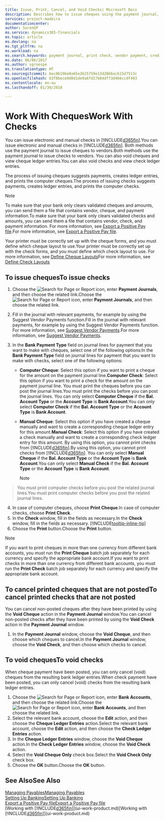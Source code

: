 ```yaml
---
title: Issue, Print, Cancel, and Void Checks| Microsoft Docs
description: Describes how to issue cheques using the payment journal, print cheques, and void or view cheque ledger entries in Finance and Operations, Business edition.
services: project-madeira
documentationcenter: 
author: SorenGP
ms.service: dynamics365-financials
ms.topic: article
ms.devlang: na
ms.tgt_pltfrm: na
ms.workload: na
ms.search.keywords: payment journal, print check, vendor payment, creditor, debt, balance due, AP
ms.date: 06/06/2017
ms.author: sgroespe
ms.translationtype: HT
ms.sourcegitcommit: bec0619be0a65e3625759e13d2866ac615d7513c
ms.openlocfilehash: b3f8bece0d0d1de9a6fd17b84df73d466ccdf403
ms.contentlocale: en-au
ms.lasthandoff: 01/30/2018

---
```

# <a name="work-with-checks"></a><span data-ttu-id="0568d-103">Work With Cheques</span><span class="sxs-lookup"><span data-stu-id="0568d-103">Work With Checks</span></span>
<span data-ttu-id="0568d-104">You can issue electronic and manual checks in [!INCLUDE[d365fin](includes/d365fin_md.md)].</span><span class="sxs-lookup"><span data-stu-id="0568d-104">You can issue electronic and manual checks in [!INCLUDE[d365fin](includes/d365fin_md.md)].</span></span> <span data-ttu-id="0568d-105">Both methods use the payment journal to issue cheques to vendors.</span><span class="sxs-lookup"><span data-stu-id="0568d-105">Both methods use the payment journal to issue checks to vendors.</span></span> <span data-ttu-id="0568d-106">You can also void cheques and view cheque ledger entries.</span><span class="sxs-lookup"><span data-stu-id="0568d-106">You can also void checks and view check ledger entries.</span></span>

<span data-ttu-id="0568d-107">The process of issuing cheques suggests payments, creates ledger entries, and prints the computer cheques.</span><span class="sxs-lookup"><span data-stu-id="0568d-107">The process of issuing checks suggests payments, creates ledger entries, and prints the computer checks.</span></span>

> [!NOTE]  
>   <span data-ttu-id="0568d-108">To make sure that your bank only clears validated cheques and amounts, you can send them a file that contains vendor, cheque, and payment information.</span><span class="sxs-lookup"><span data-stu-id="0568d-108">To make sure that your bank only clears validated checks and amounts, you can send them a file that contains vendor, check, and payment information.</span></span> <span data-ttu-id="0568d-109">For more information, see [Export a Positive Pay file](finance-how-positive-pay.md).</span><span class="sxs-lookup"><span data-stu-id="0568d-109">For more information, see [Export a Positive Pay file](finance-how-positive-pay.md).</span></span>

<span data-ttu-id="0568d-110">Your printer must be correctly set up with the cheque forms, and you must define which cheque layout to use.</span><span class="sxs-lookup"><span data-stu-id="0568d-110">Your printer must be correctly set up with the check forms, and you must define which check layout to use.</span></span> <span data-ttu-id="0568d-111">For more information, see [Define Cheque Layouts](finance-how-define-check-layouts.md)</span><span class="sxs-lookup"><span data-stu-id="0568d-111">For more information, see [Define Check Layouts](finance-how-define-check-layouts.md)</span></span>

## <a name="to-issue-checks"></a><span data-ttu-id="0568d-112">To issue cheques</span><span class="sxs-lookup"><span data-stu-id="0568d-112">To issue checks</span></span>
1. <span data-ttu-id="0568d-113">Choose the ![Search for Page or Report](media/ui-search/search_small.png "Search for Page or Report icon") icon, enter **Payment Journals**, and then choose the related link.</span><span class="sxs-lookup"><span data-stu-id="0568d-113">Choose the ![Search for Page or Report](media/ui-search/search_small.png "Search for Page or Report icon") icon, enter **Payment Journals**, and then choose the related link.</span></span>
2. <span data-ttu-id="0568d-114">Fill in the journal with relevant payments, for example by using the Suggest Vendor Payments function.</span><span class="sxs-lookup"><span data-stu-id="0568d-114">Fill in the journal with relevant payments, for example by using the Suggest Vendor Payments function.</span></span> <span data-ttu-id="0568d-115">For more information, see [Suggest Vendor Payments](payables-how-suggest-vendor-payments.md).</span><span class="sxs-lookup"><span data-stu-id="0568d-115">For more information, see [Suggest Vendor Payments](payables-how-suggest-vendor-payments.md).</span></span>
3. <span data-ttu-id="0568d-116">In the **Bank Payment Type** field on journal lines for payment that you want to make with cheques, select one of the following options:</span><span class="sxs-lookup"><span data-stu-id="0568d-116">In the **Bank Payment Type** field on journal lines for payment that you want to make with checks, select one of the following options:</span></span>

   * <span data-ttu-id="0568d-117">**Computer Cheque**: Select this option if you want to print a cheque for the amount on the payment journal line.</span><span class="sxs-lookup"><span data-stu-id="0568d-117">**Computer Check**: Select this option if you want to print a check for the amount on the payment journal line.</span></span> <span data-ttu-id="0568d-118">You must print the cheques before you can post the journal lines.</span><span class="sxs-lookup"><span data-stu-id="0568d-118">You must print the checks before you can post the journal lines.</span></span> <span data-ttu-id="0568d-119">You can only select **Computer Cheque** if the **Bal. Account Type** or the **Account Type** is **Bank Account**.</span><span class="sxs-lookup"><span data-stu-id="0568d-119">You can only select **Computer Check** if the **Bal. Account Type** or the **Account Type** is **Bank Account**.</span></span>
   * <span data-ttu-id="0568d-120">**Manual Cheque**: Select this option if you have created a cheque manually and want to create a corresponding cheque ledger entry for this amount.</span><span class="sxs-lookup"><span data-stu-id="0568d-120">**Manual Check**: Select this option if you have created a check manually and want to create a corresponding check ledger entry for this amount.</span></span> <span data-ttu-id="0568d-121">By using this option, you cannot print checks from [!INCLUDE[d365fin](includes/d365fin_md.md)].</span><span class="sxs-lookup"><span data-stu-id="0568d-121">By using this option, you cannot print checks from [!INCLUDE[d365fin](includes/d365fin_md.md)].</span></span> <span data-ttu-id="0568d-122">You can only select **Manual Cheque** if the **Bal. Account Type** or the **Account Type** is **Bank Account**.</span><span class="sxs-lookup"><span data-stu-id="0568d-122">You can only select **Manual Check** if the **Bal. Account Type** or the **Account Type** is **Bank Account**.</span></span>

     > [!NOTE]  
>   <span data-ttu-id="0568d-123">You must print computer checks before you post the related journal lines.</span><span class="sxs-lookup"><span data-stu-id="0568d-123">You must print computer checks before you post the related journal lines.</span></span>
4. <span data-ttu-id="0568d-124">In case of computer cheques, choose **Print Cheque**.</span><span class="sxs-lookup"><span data-stu-id="0568d-124">In case of computer checks, choose **Print Check**.</span></span>
5. <span data-ttu-id="0568d-125">In the **Check** window, fill in the fields as necessary.</span><span class="sxs-lookup"><span data-stu-id="0568d-125">In the **Check** window, fill in the fields as necessary.</span></span> [!INCLUDE[tooltip-inline-tip](includes/tooltip-inline-tip_md.md)]
6. <span data-ttu-id="0568d-126">Choose the **Print** button.</span><span class="sxs-lookup"><span data-stu-id="0568d-126">Choose the **Print** button.</span></span>

> [!NOTE]  
>   <span data-ttu-id="0568d-127">If you want to print cheques in more than one currency from different bank accounts, you must run the **Print Cheque** batch job separately for each currency and specify the appropriate bank account.</span><span class="sxs-lookup"><span data-stu-id="0568d-127">If you want to print checks in more than one currency from different bank accounts, you must run the **Print Check** batch job separately for each currency and specify the appropriate bank account.</span></span>

## <a name="to-cancel-printed-checks-that-are-not-posted"></a><span data-ttu-id="0568d-128">To cancel printed cheques that are not posted</span><span class="sxs-lookup"><span data-stu-id="0568d-128">To cancel printed checks that are not posted</span></span>
<span data-ttu-id="0568d-129">You can cancel non-posted cheques after they have been printed by using the **Void Cheque** action in the **Payment Journal** window.</span><span class="sxs-lookup"><span data-stu-id="0568d-129">You can cancel non-posted checks after they have been printed by using the **Void Check** action in the **Payment Journal** window.</span></span>

1. <span data-ttu-id="0568d-130">In the **Payment Journal** window, choose the **Void Cheque**, and then choose which cheques to cancel.</span><span class="sxs-lookup"><span data-stu-id="0568d-130">In the **Payment Journal** window, choose the **Void Check**, and then choose which checks to cancel.</span></span>

## <a name="to-void-checks"></a><span data-ttu-id="0568d-131">To void cheques</span><span class="sxs-lookup"><span data-stu-id="0568d-131">To void checks</span></span>
<span data-ttu-id="0568d-132">When cheque payment have been posted, you can only cancel (void) cheques from the resulting bank ledger entries.</span><span class="sxs-lookup"><span data-stu-id="0568d-132">When check payment have been posted, you can only cancel (void) checks from the resulting bank ledger entries.</span></span>

1. <span data-ttu-id="0568d-133">Choose the ![Search for Page or Report](media/ui-search/search_small.png "Search for Page or Report icon") icon, enter **Bank Accounts**, and then choose the related link.</span><span class="sxs-lookup"><span data-stu-id="0568d-133">Choose the ![Search for Page or Report](media/ui-search/search_small.png "Search for Page or Report icon") icon, enter **Bank Accounts**, and then choose the related link.</span></span>
2. <span data-ttu-id="0568d-134">Select the relevant bank account, choose the **Edit** action, and then choose the **Cheque Ledger Entries** action.</span><span class="sxs-lookup"><span data-stu-id="0568d-134">Select the relevant bank account, choose the **Edit** action, and then choose the **Check Ledger Entries** action.</span></span>
3. <span data-ttu-id="0568d-135">In the **Cheque Ledger Entries** window, choose the **Void Cheque** action.</span><span class="sxs-lookup"><span data-stu-id="0568d-135">In the **Check Ledger Entries** window, choose the **Void Check** action.</span></span>
4. <span data-ttu-id="0568d-136">Select the **Void Cheque Only** check box.</span><span class="sxs-lookup"><span data-stu-id="0568d-136">Select the **Void Check Only** check box.</span></span>
5. <span data-ttu-id="0568d-137">Choose the **OK** button.</span><span class="sxs-lookup"><span data-stu-id="0568d-137">Choose the **OK** button.</span></span>

## <a name="see-also"></a><span data-ttu-id="0568d-138">See Also</span><span class="sxs-lookup"><span data-stu-id="0568d-138">See Also</span></span>
[<span data-ttu-id="0568d-139">Managing Payables</span><span class="sxs-lookup"><span data-stu-id="0568d-139">Managing Payables</span></span>](payables-manage-payables.md)  
[<span data-ttu-id="0568d-140">Setting Up Banking</span><span class="sxs-lookup"><span data-stu-id="0568d-140">Setting Up Banking</span></span>](bank-setup-banking.md)  
[<span data-ttu-id="0568d-141">Export a Positive Pay file</span><span class="sxs-lookup"><span data-stu-id="0568d-141">Export a Positive Pay file</span></span>](finance-how-positive-pay.md)  
<span data-ttu-id="0568d-142">[Working with [!INCLUDE[d365fin](includes/d365fin_md.md)]](ui-work-product.md)</span><span class="sxs-lookup"><span data-stu-id="0568d-142">[Working with [!INCLUDE[d365fin](includes/d365fin_md.md)]](ui-work-product.md)</span></span>  

